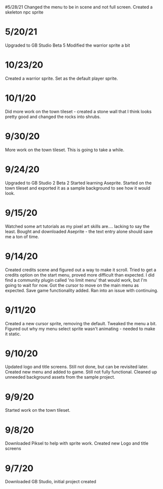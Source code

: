#5/28/21
Changed the menu to be in scene and not full screen.
Created a skeleton npc sprite

# 5/20/21
Upgraded to GB Studio Beta 5
Modified the warrior sprite a bit

# 10/23/20
Created a warrior sprite. Set as the default player sprite.

# 10/1/20
Did more work on the town tileset - created a stone wall that I think looks pretty good and changed the rocks into shrubs.

# 9/30/20
More work on the town tileset. This is going to take a while.

# 9/24/20
Upgraded to GB Studio 2 Beta 2
Started learning Aseprite. Started on the town tileset and exported it as a sample background to see how it would look.

# 9/15/20
Watched some art tutorials as my pixel art skills are.... lacking to say the least.
Bought and downloaded Aseprite - the text entry alone should save me a ton of time.

# 9/14/20
Created credits scene and figured out a way to make it scroll.
Tried to get a credits option on the start menu, proved more difficult than expected. I did find a community plugin called 'no limit menu' that would work, but I'm going to wait for now.
Got the cursor to move on the main menu as expected.
Save game functionality added. Ran into an issue with continuing.

# 9/11/20
Created a new cursor sprite, removing the default.
Tweaked the menu a bit.
Figured out why my menu select sprite wasn't animating - needed to make it static.

# 9/10/20
Updated logo and title screens. Still not done, but can be revisited later.
Created new menu and added to game. Still not fully functional.
Cleaned up unneeded background assets from the sample project.

# 9/9/20
Started work on the town tileset.

# 9/8/20
Downloaded Piksel to help with sprite work.
Created new Logo and title screens

# 9/7/20
Downloaded GB Studio, initial project created
